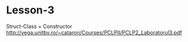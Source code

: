 # Lesson-3
Struct-Class + Constructor
http://vega.unitbv.ro/~cataron/Courses/PCLPII/PCLP2_Laboratorul3.pdf
